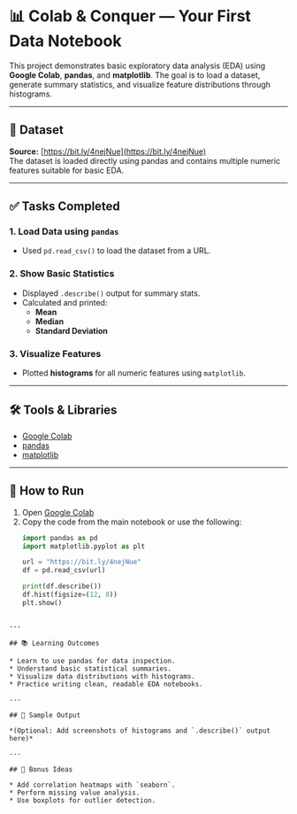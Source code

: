 
# 📊 Colab & Conquer — Your First Data Notebook

This project demonstrates basic exploratory data analysis (EDA) using **Google Colab**, **pandas**, and **matplotlib**. The goal is to load a dataset, generate summary statistics, and visualize feature distributions through histograms.

---

## 📁 Dataset

**Source:** [https://bit.ly/4nejNue](https://bit.ly/4nejNue)  
The dataset is loaded directly using pandas and contains multiple numeric features suitable for basic EDA.

---

## ✅ Tasks Completed

### 1. **Load Data using `pandas`**
- Used `pd.read_csv()` to load the dataset from a URL.

### 2. **Show Basic Statistics**
- Displayed `.describe()` output for summary stats.
- Calculated and printed:
  - **Mean**
  - **Median**
  - **Standard Deviation**

### 3. **Visualize Features**
- Plotted **histograms** for all numeric features using `matplotlib`.

---

## 🛠️ Tools & Libraries

- [Google Colab](https://colab.research.google.com/)
- [pandas](https://pandas.pydata.org/)
- [matplotlib](https://matplotlib.org/)

---

## 📌 How to Run

1. Open [Google Colab](https://colab.research.google.com/)
2. Copy the code from the main notebook or use the following:
   ```python
   import pandas as pd
   import matplotlib.pyplot as plt

   url = "https://bit.ly/4nejNue"
   df = pd.read_csv(url)

   print(df.describe())
   df.hist(figsize=(12, 8))
   plt.show()
````

---

## 📚 Learning Outcomes

* Learn to use pandas for data inspection.
* Understand basic statistical summaries.
* Visualize data distributions with histograms.
* Practice writing clean, readable EDA notebooks.

---

## 📸 Sample Output

*(Optional: Add screenshots of histograms and `.describe()` output here)*

---

## 🧠 Bonus Ideas

* Add correlation heatmaps with `seaborn`.
* Perform missing value analysis.
* Use boxplots for outlier detection.

